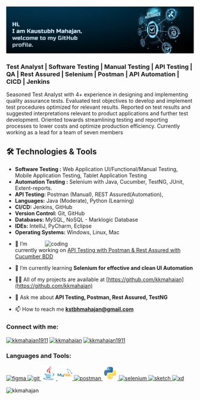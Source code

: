 ![logo](https://github.com/kkmahajan/kkmahajan/blob/main/QA_Banner.png)

<h3 align="left">Test Analyst | Software Testing | Manual Testing | API Testing | QA | Rest Assured | Selenium | Postman | API Automation | CICD | Jenkins</h3>

Seasoned Test Analyst with 4+ experience in designing and implementing quality assurance tests. Evaluated test objectives to develop and implement test procedures optimized for relevant results. Reported on test results and suggested interpretations relevant to product applications and further test development. Oriented towards streamlining testing and reporting processes to lower costs and optimize production efficiency. Currently working as a lead for a team of seven members 

## 🛠️ Technologies & Tools

- **Software Testing :** Web Application UI/Functional/Manual Testing, Mobile Application Testing, Tablet Application Testing
- **Automation Testing :** Selenium with Java, Cucumber, TestNG, JUnit, Extent-reports.
- **API Testing:** Postman (Manual), REST Assured(Automation), 
- **Languages:** Java (Moderate), Python (Learning)
- **CI/CD:** Jenkins, GitHub
- **Version Control:** Git, GitHub
- **Databases:** MySQL, NoSQL - Marklogic Database
- **IDEs:** IntelliJ, PyCharm, Eclipse
- **Operating Systems:** Windows, Linux, Mac


<img align="right" alt="coding" width="400" src="https://user-images.githubusercontent.com/55389276/140866485-8fb1c876-9a8f-4d6a-98dc-08c4981eaf70.gif">

- 🔭 I’m currently working on [API Testing with Postman & Rest Assured with Cucumber BDD](https://github.com/kkmahajan/Selenium-Testing)

- 🌱 I’m currently learning **Selenium for effective and clean UI Automation**

- 👨‍💻 All of my projects are available at [https://github.com/kkmahajan](https://github.com/kkmahajan)

- 💬 Ask me about **API Testing, Postman, Rest Assured, TestNG**

- 📫 How to reach me **kstbhmahajan@gmail.com**

<h3 align="left">Connect with me:</h3>
<p align="left">
<a href="https://linkedin.com/in/kkmahajan1911" target="blank"><img align="center" src="https://raw.githubusercontent.com/rahuldkjain/github-profile-readme-generator/master/src/images/icons/Social/linked-in-alt.svg" alt="kkmahajan1911" height="30" width="40" /></a>
<a href="https://instagram.com/kkmahajan" target="blank"><img align="center" src="https://raw.githubusercontent.com/rahuldkjain/github-profile-readme-generator/master/src/images/icons/Social/instagram.svg" alt="kkmahajan" height="30" width="40" /></a>
<a href="https://dribbble.com/kkmahajan1911" target="blank"><img align="center" src="https://raw.githubusercontent.com/rahuldkjain/github-profile-readme-generator/master/src/images/icons/Social/dribbble.svg" alt="kkmahajan1911" height="30" width="40" /></a>
</p>

<h3 align="left">Languages and Tools:</h3>
<p align="left"> <a href="https://www.figma.com/" target="_blank" rel="noreferrer"> <img src="https://www.vectorlogo.zone/logos/figma/figma-icon.svg" alt="figma" width="40" height="40"/> </a> <a href="https://git-scm.com/" target="_blank" rel="noreferrer"> <img src="https://www.vectorlogo.zone/logos/git-scm/git-scm-icon.svg" alt="git" width="40" height="40"/> </a> <a href="https://www.java.com" target="_blank" rel="noreferrer"> <img src="https://raw.githubusercontent.com/devicons/devicon/master/icons/java/java-original.svg" alt="java" width="40" height="40"/> </a> <a href="https://www.mysql.com/" target="_blank" rel="noreferrer"> <img src="https://raw.githubusercontent.com/devicons/devicon/master/icons/mysql/mysql-original-wordmark.svg" alt="mysql" width="40" height="40"/> </a> <a href="https://postman.com" target="_blank" rel="noreferrer"> <img src="https://www.vectorlogo.zone/logos/getpostman/getpostman-icon.svg" alt="postman" width="40" height="40"/> </a> <a href="https://www.python.org" target="_blank" rel="noreferrer"> <img src="https://raw.githubusercontent.com/devicons/devicon/master/icons/python/python-original.svg" alt="python" width="40" height="40"/> </a> <a href="https://www.selenium.dev" target="_blank" rel="noreferrer"> <img src="https://raw.githubusercontent.com/detain/svg-logos/780f25886640cef088af994181646db2f6b1a3f8/svg/selenium-logo.svg" alt="selenium" width="40" height="40"/> </a> <a href="https://www.sketch.com/" target="_blank" rel="noreferrer"> <img src="https://www.vectorlogo.zone/logos/sketchapp/sketchapp-icon.svg" alt="sketch" width="40" height="40"/> </a> <a href="https://www.adobe.com/products/xd.html" target="_blank" rel="noreferrer"> <img src="https://cdn.worldvectorlogo.com/logos/adobe-xd.svg" alt="xd" width="40" height="40"/> </a> </p>

<p><img align="center" src="https://github-readme-stats.vercel.app/api/top-langs?username=kkmahajan&show_icons=true&locale=en&layout=compact" alt="kkmahajan" /></p>
